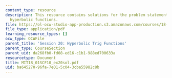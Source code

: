 ```yaml
---
content_type: resource
description: This resource contains solutions for the problem statements related to
  hyperbolic functions.
file: https://ol-ocw-studio-app-production.s3.amazonaws.com/courses/18-01sc-single-variable-calculus-fall-2010/ba64527096fa7e015c043cba55982c8b_MIT18_01SCF10_ex20sol.pdf
file_type: application/pdf
learning_resource_types: []
ocw_type: OCWFile
parent_title: 'Session 20: Hyperbolic Trig Functions'
parent_type: CourseSection
parent_uid: da268fb0-fd08-ed16-c1b1-988ed700633a
resourcetype: Document
title: MIT18_01SCF10_ex20sol.pdf
uid: ba645270-96fa-7e01-5c04-3cba55982c8b
---
```

